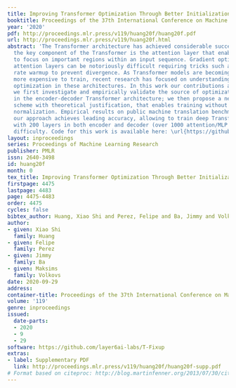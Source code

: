 ```yaml
---
title: Improving Transformer Optimization Through Better Initialization
booktitle: Proceedings of the 37th International Conference on Machine Learning
year: '2020'
pdf: http://proceedings.mlr.press/v119/huang20f/huang20f.pdf
url: http://proceedings.mlr.press/v119/huang20f.html
abstract: 'The Transformer architecture has achieved considerable success recently;
  the key component of the Transformer is the attention layer that enables the model
  to focus on important regions within an input sequence. Gradient optimization with
  attention layers can be notoriously difficult requiring tricks such as learning
  rate warmup to prevent divergence. As Transformer models are becoming larger and
  more expensive to train, recent research has focused on understanding and improving
  optimization in these architectures. In this work our contributions are two-fold:
  we first investigate and empirically validate the source of optimization problems
  in the encoder-decoder Transformer architecture; we then propose a new weight initialization
  scheme with theoretical justification, that enables training without warmup or layer
  normalization. Empirical results on public machine translation benchmarks show that
  our approach achieves leading accuracy, allowing to train deep Transformer models
  with 200 layers in both encoder and decoder (over 1000 attention/MLP blocks) without
  difficulty. Code for this work is available here: \url{https://github.com/layer6ai-labs/T-Fixup}.'
layout: inproceedings
series: Proceedings of Machine Learning Research
publisher: PMLR
issn: 2640-3498
id: huang20f
month: 0
tex_title: Improving Transformer Optimization Through Better Initialization
firstpage: 4475
lastpage: 4483
page: 4475-4483
order: 4475
cycles: false
bibtex_author: Huang, Xiao Shi and Perez, Felipe and Ba, Jimmy and Volkovs, Maksims
author:
- given: Xiao Shi
  family: Huang
- given: Felipe
  family: Perez
- given: Jimmy
  family: Ba
- given: Maksims
  family: Volkovs
date: 2020-09-29
address: 
container-title: Proceedings of the 37th International Conference on Machine Learning
volume: '119'
genre: inproceedings
issued:
  date-parts:
  - 2020
  - 9
  - 29
software: https://github.com/layer6ai-labs/T-Fixup
extras:
- label: Supplementary PDF
  link: http://proceedings.mlr.press/v119/huang20f/huang20f-supp.pdf
# Format based on citeproc: http://blog.martinfenner.org/2013/07/30/citeproc-yaml-for-bibliographies/
---
```


